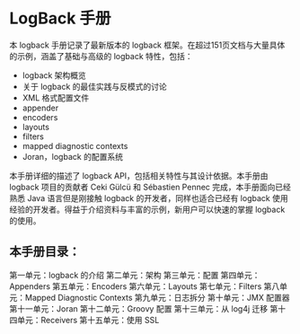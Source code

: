 # LogBack 手册

本 logback 手册记录了最新版本的 logback 框架。在超过151页文档与大量具体的示例，涵盖了基础与高级的 logback 特性，包括：
* logback 架构概览
* 关于 logback 的最佳实践与反模式的讨论
* XML 格式配置文件
* appender
* encoders
* layouts
* filters
* mapped diagnostic contexts
* Joran，logback 的配置系统


本手册详细的描述了 logback API，包括相关特性与其设计依据。本手册由 logback 项目的贡献者 Ceki Gülcü 和 Sébastien Pennec 完成，本手册面向已经熟悉 Java 语言但是刚接触 logback 的开发者，同样也适合已经有 logback 使用经验的开发者。得益于介绍资料与丰富的示例，新用户可以快速的掌握 logback 的使用。

## 本手册目录：
第一单元：logback 的介绍
第二单元：架构
第三单元：配置
第四单元：Appenders
第五单元：Encoders
第六单元：Layouts
第七单元：Filters
第八单元：Mapped Diagnostic Contexts
第九单元：日志拆分
第十单元：JMX 配置器
第十一单元：Joran
第十二单元：Groovy 配置
第十三单元：从 log4j 迁移
第十四单元：Receivers
第十五单元：使用 SSL
